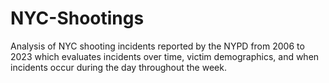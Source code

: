 # NYC-Shootings
Analysis of NYC shooting incidents reported by the NYPD from 2006 to 2023 which evaluates incidents over time, victim demographics, and when incidents occur during the day throughout the week. 
